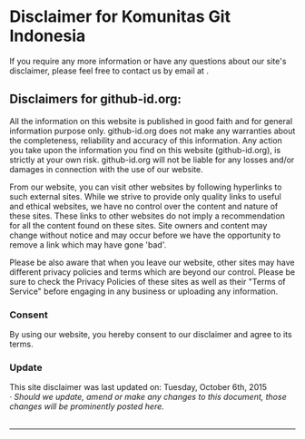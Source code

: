 <h1> Disclaimer for Komunitas Git Indonesia</h1>
<p> If you require any more information or have any questions about our site's disclaimer, please feel free to contact us by email at <a href="mailto:"></a>.<br />
<h2>Disclaimers for github-id.org:</h2>
<p>
All the information on this website is published in good faith and for general information purpose only. github-id.org does not make any warranties about the completeness, reliability and accuracy of this information. Any action you take upon the information you find on this website (github-id.org), is strictly at your own risk. github-id.org will not be liable for any losses and/or damages in connection with the use of our website.
</p>
<p>
From our website, you can visit other websites by following hyperlinks to such external sites. While we strive to provide only quality links to useful and ethical websites, we have no control over the content and nature of these sites. These links to other websites do not imply a recommendation for all the content found on these sites. Site owners and content may change without notice and may occur before we have the opportunity to remove a link which may have gone 'bad'.
</p>
<p>
Please be also aware that when you leave our website, other sites may have different privacy policies and terms which are beyond our control. Please be sure to check the Privacy Policies of these sites as well as their "Terms of Service" before engaging in any business or uploading any information.
</p>

<h3>Consent</h3>
<p>
By using our website, you hereby consent to our disclaimer and agree to its terms.
</p><h3>Update</h3>This site disclaimer was last updated on: Tuesday, October 6th, 2015<br /><em> · Should we update, amend or make any changes to this document, those changes will be prominently posted here.</em><br /><br /><hr />
